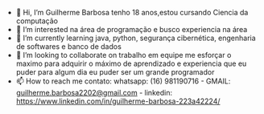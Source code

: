 - 👋 Hi, I’m Guilherme Barbosa tenho 18 anos,estou cursando Ciencia da computação
- 👀 I’m interested na área de programação e busco experiencia na área
- 🌱 I’m currently learning java, python, segurança cibernética, engenharia de softwares e banco de dados
- 💞️ I’m looking to collaborate on trabalho em equipe me esforçar o maximo para adquirir o máximo de aprendizado e experiencia que eu puder para algum dia eu puder ser um grande programador
- 📫 How to reach me contato: whatsapp: (16) 981190716 - GMAIL: guilherme.barbosa2202@gmail.com - linkedin: https://www.linkedin.com/in/guilherme-barbosa-223a42224/

<!---
barbosa2202/barbosa2202 is a ✨ special ✨ repository because its `README.md` (this file) appears on your GitHub profile.
You can click the Preview link to take a look at your changes.
--->
